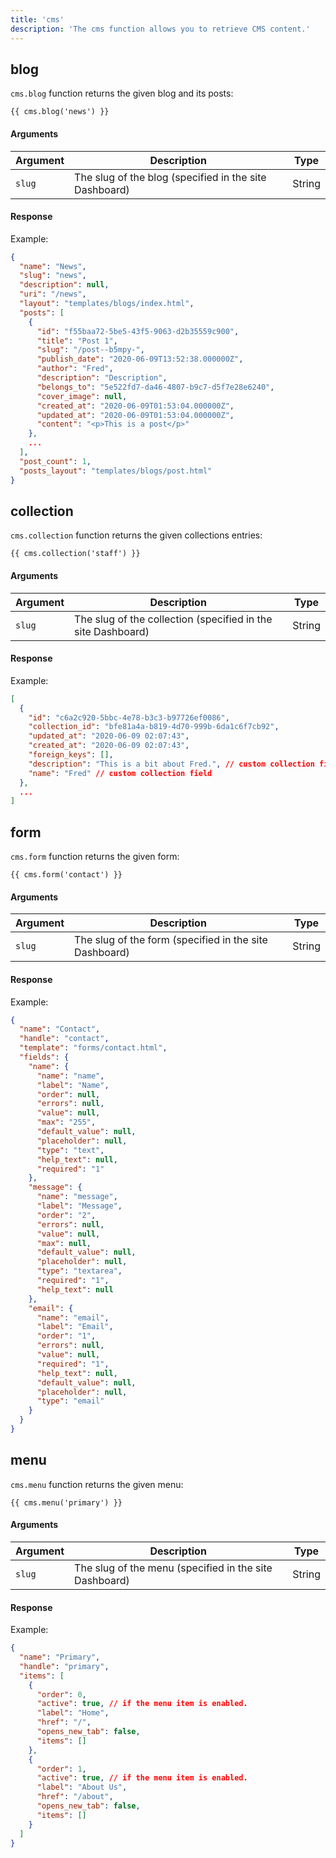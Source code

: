 ```yaml
---
title: 'cms'
description: 'The cms function allows you to retrieve CMS content.' 
---
```


## blog

`cms.blog` function returns the given blog and its posts:

```canvas {% process=false %}
{{ cms.blog('news') }}
```

#### Arguments

Argument | Description                                            | Type
-------- | ------------------------------------------------------ | ------
`slug`   | The slug of the blog (specified in the site Dashboard) | String

#### Response

Example:

```json {% process=false %}
{
  "name": "News",
  "slug": "news",
  "description": null,
  "uri": "/news",
  "layout": "templates/blogs/index.html",
  "posts": [
    {
      "id": "f55baa72-5be5-43f5-9063-d2b35559c900",
      "title": "Post 1",
      "slug": "/post--b5mpy-",
      "publish_date": "2020-06-09T13:52:38.000000Z",
      "author": "Fred",
      "description": "Description",
      "belongs_to": "5e522fd7-da46-4807-b9c7-d5f7e28e6240",
      "cover_image": null,
      "created_at": "2020-06-09T01:53:04.000000Z",
      "updated_at": "2020-06-09T01:53:04.000000Z",
      "content": "<p>This is a post</p>"
    },
    ...
  ],
  "post_count": 1,
  "posts_layout": "templates/blogs/post.html"
}
```

## collection

`cms.collection` function returns the given collections entries:

```canvas {% process=false %}
{{ cms.collection('staff') }}
```

#### Arguments

Argument | Description                                            | Type
-------- | ------------------------------------------------------ | ------
`slug`   | The slug of the collection (specified in the site Dashboard) | String

#### Response

Example:

```json {% process=false %}
[
  {
    "id": "c6a2c920-5bbc-4e78-b3c3-b97726ef0086",
    "collection_id": "bfe81a4a-b819-4d70-999b-6da1c6f7cb92",
    "updated_at": "2020-06-09 02:07:43",
    "created_at": "2020-06-09 02:07:43",
    "foreign_keys": [],
    "description": "This is a bit about Fred.", // custom collection field
    "name": "Fred" // custom collection field
  },
  ...
]
```

## form

`cms.form` function returns the given form:

```canvas {% process=false %}
{{ cms.form('contact') }}
```

#### Arguments

Argument | Description                                            | Type
-------- | ------------------------------------------------------ | ------
`slug`   | The slug of the form (specified in the site Dashboard) | String

#### Response

Example:

```json {% process=false %}
{
  "name": "Contact",
  "handle": "contact",
  "template": "forms/contact.html",
  "fields": {
    "name": {
      "name": "name",
      "label": "Name",
      "order": null,
      "errors": null,
      "value": null,
      "max": "255",
      "default_value": null,
      "placeholder": null,
      "type": "text",
      "help_text": null,
      "required": "1"
    },
    "message": {
      "name": "message",
      "label": "Message",
      "order": "2",
      "errors": null,
      "value": null,
      "max": null,
      "default_value": null,
      "placeholder": null,
      "type": "textarea",
      "required": "1",
      "help_text": null
    },
    "email": {
      "name": "email",
      "label": "Email",
      "order": "1",
      "errors": null,
      "value": null,
      "required": "1",
      "help_text": null,
      "default_value": null,
      "placeholder": null,
      "type": "email"
    }
  }
}
```

## menu

`cms.menu` function returns the given menu:

```canvas {% process=false %}
{{ cms.menu('primary') }}
```

#### Arguments

Argument | Description                                            | Type
-------- | ------------------------------------------------------ | ------
`slug`   | The slug of the menu (specified in the site Dashboard) | String

#### Response

Example:

```json {% process=false %}
{
  "name": "Primary",
  "handle": "primary",
  "items": [
    {
      "order": 0,
      "active": true, // if the menu item is enabled.
      "label": "Home",
      "href": "/",
      "opens_new_tab": false,
      "items": []
    },
    {
      "order": 1,
      "active": true, // if the menu item is enabled.
      "label": "About Us",
      "href": "/about",
      "opens_new_tab": false,
      "items": []
    }
  ]
}
```
